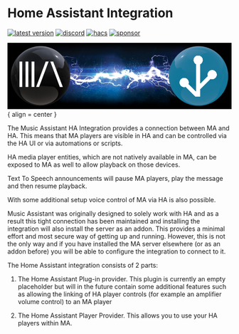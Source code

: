 # Home Assistant Integration

[![latest version](https://img.shields.io/github/release/music-assistant/hass-music-assistant?display_name=tag&include_prereleases&label=latest%20version)](https://github.com/music-assistant/hass-music-assistant/releases)
[![discord](https://img.shields.io/discord/753947050995089438?label=Chat&logo=discord)](https://discord.gg/kaVm8hGpne)
[![hacs](https://img.shields.io/badge/HACS-Default-41BDF5?label=HACS)](https://github.com/hacs/integration)
[![sponsor](https://img.shields.io/github/sponsors/music-assistant?label=sponsors)](https://github.com/sponsors/music-assistant)

![Integration Image](../assets/integration.png){ align = center }

The Music Assistant HA Integration provides a connection between MA and HA. This means that MA players are visible in HA and can be controlled via the HA UI or via automations or scripts. 

HA media player entities, which are not natively available in MA, can be exposed to MA as well to allow playback on those devices.

Text To Speech announcements will pause MA players, play the message and then resume playback.  

With some additional setup voice control of MA via HA is also possible.

Music Assistant was originally designed to solely work with HA and as a result this tight connection has been maintained and installing the integration will also install the server as an addon. This provides a minimal effort and most secure way of getting up and running. However, this is not the only way and if you have installed the MA server elsewhere (or as an addon before) you will be able to configure the integration to connect to it.

The Home Assistant integration consists of 2 parts:

1) The Home Assistant Plug-in provider. This plugin is currently an empty placeholder but will in the future contain some additional features such as allowing the linking of HA player controls (for example an amplifier volume control) to an MA player 

2) The Home Assistant Player Provider. This allows you to use your HA players within MA.
